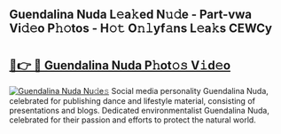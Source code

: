 ## Guendalina Nuda L𝚎a𝚔ed N𝚞𝚍e - Part-vwa Vi𝚍𝚎o P𝚑𝚘tos - H𝚘𝚝 O𝚗𝚕yf𝚊ns L𝚎a𝚔s CEWCy

# <h2><a href="http://kfa3wjk.oniu.top/?m=Guendalina+Nuda">🔗👉 🔴 Guendalina Nuda P𝚑ot𝚘𝚜 V𝚒d𝚎o</a></h2>

[![Guendalina Nuda Nu𝚍e𝚜](https://i.imgur.com/0qMVB7G.gif)](http://kfa3wjk.oniu.top/?m=Guendalina+Nuda)
Social media personality Guendalina Nuda, celebrated for publishing dance and lifestyle material, consisting of presentations and blogs. Dedicated environmentalist Guendalina Nuda, celebrated for their passion and efforts to protect the natural world.  
